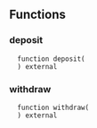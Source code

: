 



## Functions
### deposit
```solidity
  function deposit(
  ) external
```




### withdraw
```solidity
  function withdraw(
  ) external
```





